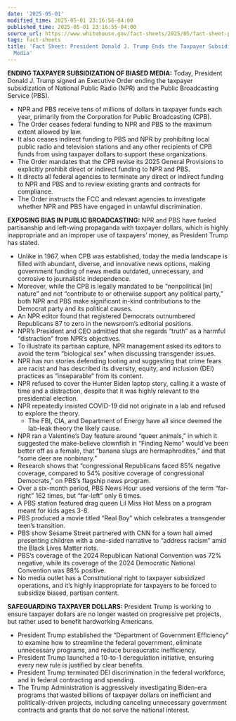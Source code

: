 ```yaml
---
date: '2025-05-01'
modified_time: 2025-05-01 23:16:56-04:00
published_time: 2025-05-01 23:16:55-04:00
source_url: https://www.whitehouse.gov/fact-sheets/2025/05/fact-sheet-president-donald-j-trump-ends-the-taxpayer-subsidization-of-biased-media/
tags: fact-sheets
title: 'Fact Sheet: President Donald J. Trump Ends the Taxpayer Subsidization of Biased
  Media'
---
```

 
**ENDING TAXPAYER SUBSIDIZATION OF BIASED MEDIA:** Today, President
Donald J. Trump signed an Executive Order ending the taxpayer
subsidization of National Public Radio (NPR) and the Public Broadcasting
Service (PBS).

-   NPR and PBS receive tens of millions of dollars in taxpayer funds
    each year, primarily from the Corporation for Public Broadcasting
    (CPB).
-   The Order ceases federal funding to NPR and PBS to the maximum
    extent allowed by law.
-   It also ceases indirect funding to PBS and NPR by prohibiting local
    public radio and television stations and any other recipients of CPB
    funds from using taxpayer dollars to support these organizations.
-   The Order mandates that the CPB revise its 2025 General Provisions
    to explicitly prohibit direct or indirect funding to NPR and PBS.
-   It directs all federal agencies to terminate any direct or indirect
    funding to NPR and PBS and to review existing grants and contracts
    for compliance.
-   The Order instructs the FCC and relevant agencies to investigate
    whether NPR and PBS have engaged in unlawful discrimination. 

**EXPOSING BIAS IN PUBLIC BROADCASTING:** NPR and PBS have fueled
partisanship and left-wing propaganda with taxpayer dollars, which is
highly inappropriate and an improper use of taxpayers’ money, as
President Trump has stated.

-   Unlike in 1967, when CPB was established, today the media landscape
    is filled with abundant, diverse, and innovative news options,
    making government funding of news media outdated, unnecessary, and
    corrosive to journalistic independence.
-   Moreover, while the CPB is legally mandated to be “nonpolitical
    \[in\] nature” and not “contribute to or otherwise support any
    political party,” both NPR and PBS make significant in-kind
    contributions to the Democrat party and its political causes.
-   An NPR editor found that registered Democrats outnumbered
    Republicans 87 to zero in the newsroom’s editorial positions.
-   NPR’s President and CEO admitted that she regards “truth” as a
    harmful “distraction” from NPR’s objectives.
-   To illustrate its partisan capture, NPR management asked its editors
    to avoid the term “biological sex” when discussing transgender
    issues.
-   NPR has run stories defending looting and suggesting that crime
    fears are racist and has described its diversity, equity, and
    inclusion (DEI) practices as “inseparable” from its content.
-   NPR refused to cover the Hunter Biden laptop story, calling it a
    waste of time and a distraction, despite that it was highly relevant
    to the presidential election.
-   NPR repeatedly insisted COVID-19 did not originate in a lab and
    refused to explore the theory.
    -   The FBI, CIA, and Department of Energy have all since deemed the
        lab-leak theory the likely cause.
-   NPR ran a Valentine’s Day feature around “queer animals,” in which
    it suggested the make-believe clownfish in “Finding Nemo” would’ve
    been better off as a female, that “banana slugs are hermaphrodites,”
    and that “some deer are nonbinary.”
-   Research shows that “congressional Republicans faced 85% negative
    coverage, compared to 54% positive coverage of congressional
    Democrats,” on PBS’s flagship news program.
-   Over a six-month period, PBS News Hour used versions of the term
    “far-right” 162 times, but “far-left” only 6 times.
-   A PBS station featured drag queen Lil Miss Hot Mess on a program
    meant for kids ages 3-8.
-   PBS produced a movie titled “Real Boy” which celebrates a
    transgender teen’s transition.  
-   PBS show Sesame Street partnered with CNN for a town hall aimed
    presenting children with a one-sided narrative to “address racism”
    amid the Black Lives Matter riots.
-   PBS’s coverage of the 2024 Republican National Convention was 72%
    negative, while its coverage of the 2024 Democratic National
    Convention was 88% positive.
-   No media outlet has a Constitutional right to taxpayer subsidized
    operations, and it’s highly inappropriate for taxpayers to be forced
    to subsidize biased, partisan content.

**SAFEGUARDING TAXPAYER DOLLARS:** President Trump is working to ensure
taxpayer dollars are no longer wasted on progressive pet projects, but
rather used to benefit hardworking Americans.

-   President Trump established the “Department of Government
    Efficiency” to examine how to streamline the federal government,
    eliminate unnecessary programs, and reduce bureaucratic
    inefficiency.
-   President Trump launched a 10-to-1 deregulation initiative, ensuring
    every new rule is justified by clear benefits.
-   President Trump terminated DEI discrimination in the federal
    workforce, and in federal contracting and spending.
-   The Trump Administration is aggressively investigating Biden-era
    programs that wasted billions of taxpayer dollars on inefficient and
    politically-driven projects, including canceling unnecessary
    government contracts and grants that do not serve the national
    interest.
